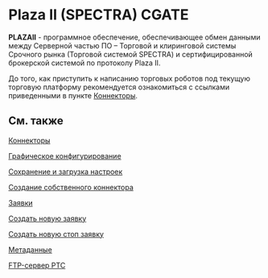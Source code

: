 # Plaza II (SPECTRA) CGATE

**PLAZAII** \- программное обеспечение, обеспечивающее обмен данными между Серверной частью ПО – Торговой и клиринговой системы Срочного рынка (Торговой системой SPECTRA) и сертифицированной брокерской системой по протоколу Plaza II.

До того, как приступить к написанию торговых роботов под текущую торговую платформу рекомендуется ознакомиться с ссылками приведенными в пункте [Коннекторы](API_Connectors.md). 

## См. также

[Коннекторы](API_Connectors.md)

[Графическое конфигурирование](API_ConnectorsUIConfiguration.md)

[Сохранение и загрузка настроек](API_Connectors_SaveConnectorSettings.md)

[Создание собственного коннектора](ConnectorCreating.md)

[Заявки](Orders.md)

[Создать новую заявку](CreateNewOrder.md)

[Создать новую стоп заявку](API_StopOrders.md)

[Метаданные](PlazaMetadata.md)

[FTP\-сервер РТС](ftp://ftp.moex.com/pub/FORTS/Plaza2/)
